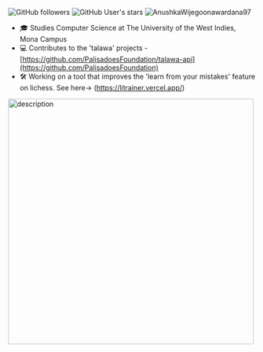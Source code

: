 

![GitHub followers](https://img.shields.io/github/followers/JamarTG?style=social) ![GitHub User's stars](https://img.shields.io/github/stars/JamarTG?style=social) <img src="https://komarev.com/ghpvc/?username=AnushkaWijegoonawardana97" alt="AnushkaWijegoonawardana97" />


- 🎓 Studies Computer Science at The University of the West Indies, Mona Campus
- 💻 Contributes to the 'talawa' projects - [https://github.com/PalisadoesFoundation/talawa-api](https://github.com/PalisadoesFoundation) 
- 🛠️ Working on a tool that improves the 'learn from your mistakes' feature on lichess. See here-> (https://litrainer.vercel.app/)

<div>
  <img width="500" src="https://github.com/user-attachments/assets/ec0e5bde-e4b8-4eed-ba12-cf05a1f3e46e" alt="description" />

</div>






